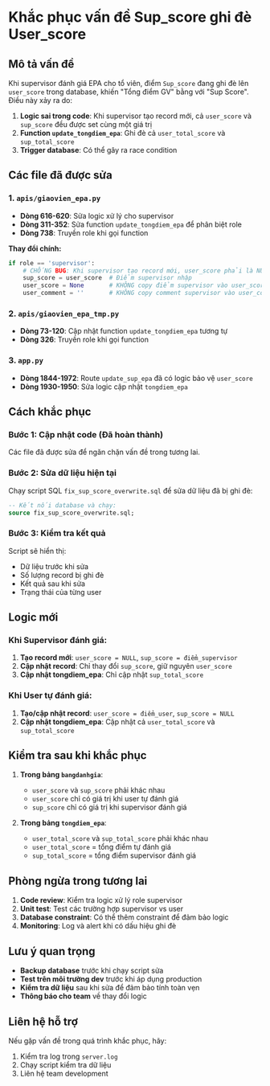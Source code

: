 # Khắc phục vấn đề Sup_score ghi đè User_score

## Mô tả vấn đề

Khi supervisor đánh giá EPA cho tổ viên, điểm `Sup_score` đang ghi đè lên `user_score` trong database, khiến "Tổng điểm GV" bằng với "Sup Score". Điều này xảy ra do:

1. **Logic sai trong code**: Khi supervisor tạo record mới, cả `user_score` và `sup_score` đều được set cùng một giá trị
2. **Function `update_tongdiem_epa`**: Ghi đè cả `user_total_score` và `sup_total_score`
3. **Trigger database**: Có thể gây ra race condition

## Các file đã được sửa

### 1. `apis/giaovien_epa.py`
- **Dòng 616-620**: Sửa logic xử lý cho supervisor
- **Dòng 311-352**: Sửa function `update_tongdiem_epa` để phân biệt role
- **Dòng 738**: Truyền role khi gọi function

**Thay đổi chính:**
```python
if role == 'supervisor':
    # CHỐNG BUG: Khi supervisor tạo record mới, user_score phải là NULL
    sup_score = user_score  # Điểm supervisor nhập
    user_score = None       # KHÔNG copy điểm supervisor vào user_score
    user_comment = ''       # KHÔNG copy comment supervisor vào user_comment
```

### 2. `apis/giaovien_epa_tmp.py`
- **Dòng 73-120**: Cập nhật function `update_tongdiem_epa` tương tự
- **Dòng 326**: Truyền role khi gọi function

### 3. `app.py`
- **Dòng 1844-1972**: Route `update_sup_epa` đã có logic bảo vệ `user_score`
- **Dòng 1930-1950**: Sửa logic cập nhật `tongdiem_epa`

## Cách khắc phục

### Bước 1: Cập nhật code (Đã hoàn thành)
Các file đã được sửa để ngăn chặn vấn đề trong tương lai.

### Bước 2: Sửa dữ liệu hiện tại
Chạy script SQL `fix_sup_score_overwrite.sql` để sửa dữ liệu đã bị ghi đè:

```sql
-- Kết nối database và chạy:
source fix_sup_score_overwrite.sql;
```

### Bước 3: Kiểm tra kết quả
Script sẽ hiển thị:
- Dữ liệu trước khi sửa
- Số lượng record bị ghi đè
- Kết quả sau khi sửa
- Trạng thái của từng user

## Logic mới

### Khi Supervisor đánh giá:
1. **Tạo record mới**: `user_score = NULL`, `sup_score = điểm_supervisor`
2. **Cập nhật record**: Chỉ thay đổi `sup_score`, giữ nguyên `user_score`
3. **Cập nhật tongdiem_epa**: Chỉ cập nhật `sup_total_score`

### Khi User tự đánh giá:
1. **Tạo/cập nhật record**: `user_score = điểm_user`, `sup_score = NULL`
2. **Cập nhật tongdiem_epa**: Cập nhật cả `user_total_score` và `sup_total_score`

## Kiểm tra sau khi khắc phục

1. **Trong bảng `bangdanhgia`**:
   - `user_score` và `sup_score` phải khác nhau
   - `user_score` chỉ có giá trị khi user tự đánh giá
   - `sup_score` chỉ có giá trị khi supervisor đánh giá

2. **Trong bảng `tongdiem_epa`**:
   - `user_total_score` và `sup_total_score` phải khác nhau
   - `user_total_score` = tổng điểm tự đánh giá
   - `sup_total_score` = tổng điểm supervisor đánh giá

## Phòng ngừa trong tương lai

1. **Code review**: Kiểm tra logic xử lý role supervisor
2. **Unit test**: Test các trường hợp supervisor vs user
3. **Database constraint**: Có thể thêm constraint để đảm bảo logic
4. **Monitoring**: Log và alert khi có dấu hiệu ghi đè

## Lưu ý quan trọng

- **Backup database** trước khi chạy script sửa
- **Test trên môi trường dev** trước khi áp dụng production
- **Kiểm tra dữ liệu** sau khi sửa để đảm bảo tính toàn vẹn
- **Thông báo cho team** về thay đổi logic

## Liên hệ hỗ trợ

Nếu gặp vấn đề trong quá trình khắc phục, hãy:
1. Kiểm tra log trong `server.log`
2. Chạy script kiểm tra dữ liệu
3. Liên hệ team development
